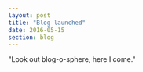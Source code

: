 ```yaml
---
layout: post
title: "Blog launched"
date: 2016-05-15
section: blog
---
```


"Look out blog-o-sphere, here I come."
